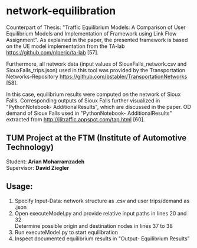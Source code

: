 # network-equilibration

Counterpart of Thesis: "Traffic Equilibrium Models: A Comparison of User Equilibrium Models and Implementation of
Framework using Link Flow Assignment". As explained in the paper, the presented framework is based on the UE model 
implementation from the TA-lab https://github.com/nlperic/ta-lab [57]. <br>

Furthermore, all network data 
(input values of SiouxFalls_network.csv and SiouxFalls_trips.json) used in this tool was provided 
by the Transportation Networks-Repository https://github.com/bstabler/TransportationNetworks [58]. <br>

In this case, equilibrium results were computed on the network of Sioux Falls. 
Corresponding outputs of Sioux Falls further visualized in "PythonNotebook- AdditionalResults", which are discussed in the paper.
OD demand of Sioux Falls used in "PythonNotebook- AdditionalResults" extracted from http://jlitraffic.appspot.com/tap.html [60].

## TUM Project at the FTM (Institute of Automotive Technology)
Student: **Arian Moharramzadeh**   
Supervisor: **David Ziegler**

## Usage: 
1. Specify Input-Data: network structure as .csv and user trips/demand as .json 
2. Open executeModel.py and provide relative input paths in lines 20 and 32 <br>
   Determine possible origin and destination nodes in lines 37 to 38  
3. Run executeModel.py to start equilibration 
4. Inspect documented equilibrium results in "Output- Equilibrium Results"  

